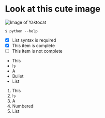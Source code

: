 # Look at this cute image
![Image of Yaktocat](https://octodex.github.com/images/yaktocat.png)

```
$ python --help
```

- [x] List syntax is required
- [x] This item is complete
- [ ] This item is not complete

* This
* Is
* A
* Bullet
* List

1. This
2. Is
3. A
4. Numbered
5. List

